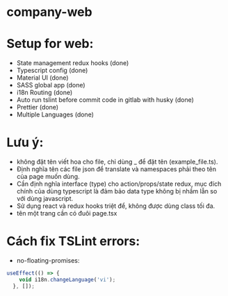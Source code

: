 # company-web

# Setup for web:
- State management redux hooks (done)
- Typescript config (done)
- Material UI (done)
- SASS global app (done)
- i18n Routing (done)
- Auto run tslint before commit code in gitlab with husky (done)
- Prettier (done)
- Multiple Languages (done)

# Lưu ý: 
- không đặt tên viết hoa cho file, chỉ dùng _ để đặt tên (example_file.ts).
- Định nghĩa tên các file json để translate và namespaces phải theo tên của page muốn dùng.
- Cần định nghĩa interface (type) cho action/props/state redux, mục đích chính của dùng typescript là đảm bảo data type không bị nhầm lẫn so với dùng javascript.
- Sử dụng react và redux hooks triệt để, không được dùng class tối đa.
- tên một trang cần có đuôi page.tsx

# Cách fix TSLint errors:
- no-floating-promises:
```typescript
useEffect(() => {
    void i18n.changeLanguage('vi');
  }, []);
```